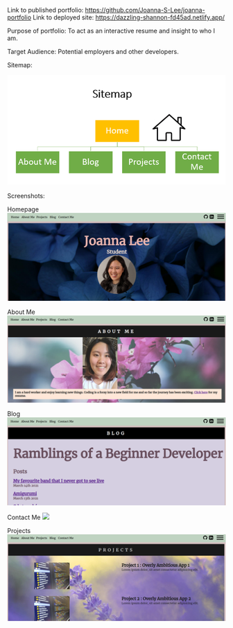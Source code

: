 Link to published portfolio: https://github.com/Joanna-S-Lee/joanna-portfolio
Link to deployed site: https://dazzling-shannon-fd45ad.netlify.app/

Purpose of portfolio: To act as an interactive resume and insight to who I am.

Target Audience: Potential employers and other developers.

Sitemap:

![](docs/sitemap.PNG)

Screenshots:

Homepage
![](docs/homepage.PNG)

About Me
![](docs/aboutme.PNG)

Blog
![](docs/blog.PNG)

Contact Me
![](docs/contactme.PNG)

Projects
![](docs/projects.PNG)

